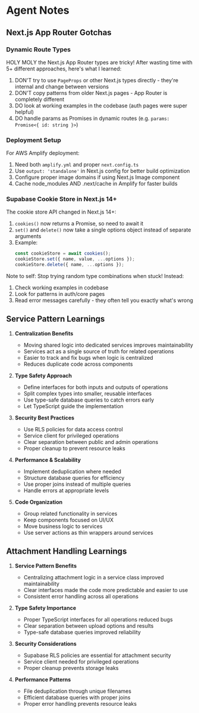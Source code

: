# Agent Notes

## Next.js App Router Gotchas

### Dynamic Route Types
HOLY MOLY the Next.js App Router types are tricky! After wasting time with 5+ different approaches, here's what I learned:

1. DON'T try to use `PageProps` or other Next.js types directly - they're internal and change between versions
2. DON'T copy patterns from older Next.js pages - App Router is completely different
3. DO look at working examples in the codebase (auth pages were super helpful)
4. DO handle params as Promises in dynamic routes (e.g. `params: Promise<{ id: string }>`)

### Deployment Setup
For AWS Amplify deployment:
1. Need both `amplify.yml` and proper `next.config.ts`
2. Use `output: 'standalone'` in Next.js config for better build optimization
3. Configure proper image domains if using Next.js Image component
4. Cache node_modules AND .next/cache in Amplify for faster builds

### Supabase Cookie Store in Next.js 14+
The cookie store API changed in Next.js 14+:
1. `cookies()` now returns a Promise, so need to await it
2. `set()` and `delete()` now take a single options object instead of separate arguments
3. Example:
   ```ts
   const cookieStore = await cookies();
   cookieStore.set({ name, value, ...options });
   cookieStore.delete({ name, ...options });
   ```

Note to self: Stop trying random type combinations when stuck! Instead:
1. Check working examples in codebase
2. Look for patterns in auth/core pages
3. Read error messages carefully - they often tell you exactly what's wrong

## Service Pattern Learnings

1. **Centralization Benefits**
   - Moving shared logic into dedicated services improves maintainability
   - Services act as a single source of truth for related operations
   - Easier to track and fix bugs when logic is centralized
   - Reduces duplicate code across components

2. **Type Safety Approach**
   - Define interfaces for both inputs and outputs of operations
   - Split complex types into smaller, reusable interfaces
   - Use type-safe database queries to catch errors early
   - Let TypeScript guide the implementation

3. **Security Best Practices**
   - Use RLS policies for data access control
   - Service client for privileged operations
   - Clear separation between public and admin operations
   - Proper cleanup to prevent resource leaks

4. **Performance & Scalability**
   - Implement deduplication where needed
   - Structure database queries for efficiency
   - Use proper joins instead of multiple queries
   - Handle errors at appropriate levels

5. **Code Organization**
   - Group related functionality in services
   - Keep components focused on UI/UX
   - Move business logic to services
   - Use server actions as thin wrappers around services

## Attachment Handling Learnings

1. **Service Pattern Benefits**
   - Centralizing attachment logic in a service class improved maintainability
   - Clear interfaces made the code more predictable and easier to use
   - Consistent error handling across all operations

2. **Type Safety Importance**
   - Proper TypeScript interfaces for all operations reduced bugs
   - Clear separation between upload options and results
   - Type-safe database queries improved reliability

3. **Security Considerations**
   - Supabase RLS policies are essential for attachment security
   - Service client needed for privileged operations
   - Proper cleanup prevents storage leaks

4. **Performance Patterns**
   - File deduplication through unique filenames
   - Efficient database queries with proper joins
   - Proper error handling prevents resource leaks
